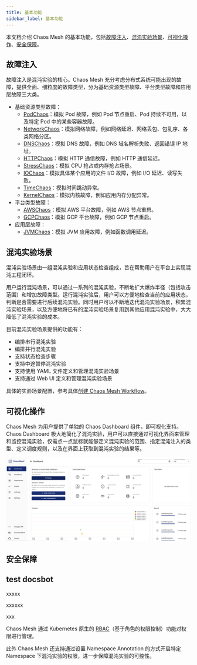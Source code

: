 ```yaml
---
title: 基本功能
sidebar_label: 基本功能
---
```


本文档介绍 Chaos Mesh 的基本功能，包括[故障注入](#故障注入)、[混沌实验场景](#混沌实验场景)、[可视化操作](#可视化操作)、[安全保障](#安全保障)。

## 故障注入

故障注入是混沌实验的核心。Chaos Mesh 充分考虑分布式系统可能出现的故障，提供全面、细粒度的故障类型，分为基础资源类型故障、平台类型故障和应用层故障三大类。

- 基础资源类型故障：
  - [PodChaos](simulate-pod-chaos-on-kubernetes.md)：模拟 Pod 故障，例如 Pod 节点重启、Pod 持续不可用，以及特定 Pod 中的某些容器故障。
  - [NetworkChaos](simulate-network-chaos-on-kubernetes.md)：模拟网络故障，例如网络延迟、网络丢包、包乱序、各类网络分区。
  - [DNSChaos](simulate-dns-chaos-on-kubernetes.md)：模拟 DNS 故障，例如 DNS 域名解析失败、返回错误 IP 地址。
  - [HTTPChaos](simulate-http-chaos-on-kubernetes.md)：模拟 HTTP 通信故障，例如 HTTP 通信延迟。
  - [StressChaos](simulate-heavy-stress-on-kubernetes.md)：模拟 CPU 抢占或内存抢占场景。
  - [IOChaos](simulate-io-chaos-on-kubernetes.md)：模拟具体某个应用的文件 I/O 故障，例如 I/O 延迟、读写失败。
  - [TimeChaos](simulate-time-chaos-on-kubernetes.md)：模拟时间跳动异常。
  - [KernelChaos](simulate-kernel-chaos-on-kubernetes.md)：模拟内核故障，例如应用内存分配异常。
- 平台类型故障：
  - [AWSChaos](simulate-aws-chaos.md)：模拟 AWS 平台故障，例如 AWS 节点重启。
  - [GCPChaos](simulate-gcp-chaos.md)：模拟 GCP 平台故障，例如 GCP 节点重启。
- 应用层故障：
  - [JVMChaos](simulate-jvm-application-chaos.md)：模拟 JVM 应用故障，例如函数调用延迟。

## 混沌实验场景

混沌实验场景由一组混沌实验和应用状态检查组成，旨在帮助用户在平台上实现混沌工程闭环。

用户运行混沌场景，可以通过一系列的混沌实验，不断地扩大爆炸半径（包括攻击范围）和增加故障类型。运行混沌实验后，用户可以方便地检查当前的应用状态，判断是否需要进行后续混沌实验。同时用户可以不断地迭代混沌实验场景，积累混沌实验场景，以及方便地将已有的混沌实验场景复用到其他应用混沌实验中，大大降低了混沌实验的成本。

目前混沌实验场景提供的功能有：

- 编排串行混沌实验
- 编排并行混沌实验
- 支持状态检查步骤
- 支持中途暂停混沌实验
- 支持使用 YAML 文件定义和管理混沌实验场景
- 支持通过 Web UI 定义和管理混沌实验场景

具体的实验场景配置，参考具体[创建 Chaos Mesh Workflow](create-chaos-mesh-workflow.md)。

## 可视化操作

Chaos Mesh 为用户提供了单独的 Chaos Dashboard 组件，即可视化支持。Chaos Dashboard 极大地简化了混沌实验，用户可以直接通过可视化界面来管理和监控混沌实验，仅需点一点鼠标就能够定义混沌实验的范围、指定混沌注入的类型、定义调度规则，以及在界面上获取到混沌实验的结果等。

![混沌实验场景](img/dashboard-overview.png)

## 安全保障

## test docsbot

xxxxx

xxxxxx

xxx

Chaos Mesh 通过 Kubernetes 原生的 [RBAC](https://kubernetes.io/docs/reference/access-authn-authz/rbac/)（基于角色的权限控制）功能对权限进行管理。

此外 Chaos Mesh 还支持通过设置 Namespace Annotation 的方式开启特定 Namespace 下混沌实验的权限，进一步保障混沌实验的可控性。

